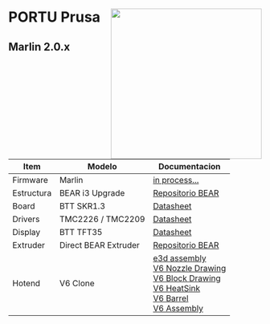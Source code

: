 # PORTU Prusa <img align="right" width=300 src="https://github.com/omonge22/prusa_i3_bear_upgrade/blob/master/extra/photos/frame_01_900px.jpg?raw=true" /> 


## Marlin 2.0.x 
Item|Modelo|Documentacion 
--------|------|-------------
Firmware|Marlin|[in process...]()
Estructura|BEAR i3 Upgrade|[Repositorio BEAR](https://github.com/omonge22/prusa_i3_bear_upgrade)
Board|BTT SKR1.3|[Datasheet](https://github.com/omonge22/BIGTREETECH-SKR-V1.3/tree/master/BTT%20SKR%20V1.3)
Drivers|TMC2226 / TMC2209|[Datasheet](https://github.com/omonge22/BIGTREETECH-TMC2209-V1.2)
Display|BTT TFT35| [Datasheet](https://github.com/omonge22/BIGTREETECH-TouchScreenHardware/tree/master/BTT%20TFT35%20V3.0)
Extruder|Direct BEAR Extruder|[Repositorio BEAR](https://github.com/omonge22/bear_extruder_and_x_axis)
Hotend|V6 Clone|[e3d assembly](https://e3d-online.dozuki.com/Guide/V6+Assembly/6?lang=en) <br/> [V6 Nozzle Drawing](https://github.com/omonge22/evoz3D/blob/main/resources/Drawing/V6%20Nozzle/V6%20Nozzle.pdf) <br/> [V6 Block Drawing](https://github.com/omonge22/evoz3D/blob/main/resources/Drawing/V6%20Nozzle/V6%20Block.pdf) <br/> [V6 HeatSink](https://github.com/omonge22/evoz3D/blob/main/resources/Drawing/V6%20Nozzle/V6%20HeatSink.pdf) <br/> [V6 Barrel](https://github.com/omonge22/evoz3D/blob/main/resources/Drawing/V6%20Nozzle/V6%20Barrel.pdf) <br/>[V6 Assembly](https://github.com/omonge22/evoz3D/blob/main/resources/Drawing/V6%20Nozzle/V6%20Assembly.pdf)
